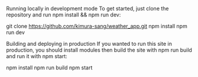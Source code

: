 
Running locally in development mode
To get started, just clone the repository and run npm install && npm run dev:

git clone https://github.com/kimura-sang/weather_app.git
npm install
npm run dev

Building and deploying in production
If you wanted to run this site in production, you should install modules then build the site with npm run build and run it with npm start:

npm install
npm run build
npm start


